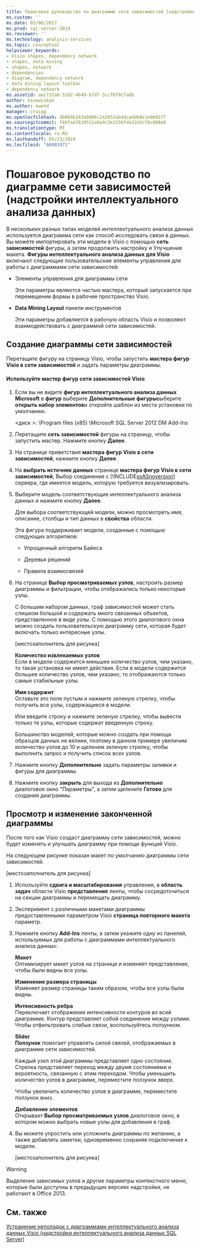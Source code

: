 ```yaml
---
title: Пошаговое руководство по диаграмме сети зависимостей (надстройки интеллектуального анализа данных) | Документация Майкрософт
ms.custom: ''
ms.date: 03/06/2017
ms.prod: sql-server-2014
ms.reviewer: ''
ms.technology: analysis-services
ms.topic: conceptual
helpviewer_keywords:
- Visio shapes, dependency network
- shapes, data mining
- shapes, network
- dependencies
- diagram, dependency network
- data mining layout toolbar
- dependency network
ms.assetid: aac732a8-5262-4649-b7d7-3ccf6f9cfa8b
author: minewiskan
ms.author: owend
manager: craigg
ms.openlocfilehash: db069b243a0d06c142651ab4dcadd68e1e06657f
ms.sourcegitcommit: f40fa47619512a9a9c3e3258fda3242c76c008e6
ms.translationtype: MT
ms.contentlocale: ru-RU
ms.lasthandoff: 05/23/2019
ms.locfileid: "66081971"
---
```

# <a name="dependency-network-diagram-walkthrough-data-mining-add-ins"></a>Пошаговое руководство по диаграмме сети зависимостей (надстройки интеллектуального анализа данных)
  В нескольких разных типах моделей интеллектуального анализа данных используется диаграмма сети как способ исследовать связи в данных. Вы можете импортировать эти модели в Visio с помощью **сеть зависимостей** фигуры, а затем продолжить настройку и Улучшение макета. **Фигуры интеллектуального анализа данных для Visio** включают следующие пользовательские элементы управления для работы с диаграммами сети зависимостей:  
  
-   Элементы управления для диаграммы сети  
  
     Эти параметры являются частью мастера, который запускается при перемещении формы в рабочее пространство Visio.  
  
-   **Data Mining Layout** панели инструментов  
  
     Эти параметры добавляется в рабочую область Visio и позволяют взаимодействовать с диаграммой сети зависимостей.  
  
## <a name="build-a-dependency-network-graph"></a>Создание диаграммы сети зависимостей  
 Перетащите фигуру на страницу Visio, чтобы запустить **мастера фигур Visio в сети зависимостей** и задать параметры диаграммы.  
  
#### <a name="use-the-dependency-net-visio-shape-wizard"></a>Используйте мастер фигур сети зависимостей Visio  
  
1.  Если вы не видите **фигур интеллектуального анализа данных Microsoft** в **фигур** выберите **Дополнительные фигуры**выберите **открыть набор элементов**и откройте шаблон из места установки по умолчанию.  
  
     \<диск >: \Program files (x85) \Microsoft SQL Server 2012 DM Add-Ins  
  
2.  Перетащите **сеть зависимостей** фигуры на страницу, чтобы запустить мастер. Нажмите кнопку **Далее**.  
  
3.  На странице приветствия **мастера фигур Visio в сети зависимостей**, нажмите кнопку **Далее**.  
  
4.  На **выбрать источник данных** странице **мастера фигур Visio в сети зависимостей**, Выбор соединения с [!INCLUDE[ssASnoversion](../includes/ssasnoversion-md.md)] сервера, где имеется модель, которую требуется визуализировать.  
  
5.  Выберите модель соответствующие интеллектуального анализа данных и нажмите кнопку **Далее**.  
  
     Для выбора соответствующей модели, можно просмотреть имя, описание, столбцы и тип данных в **свойства** области.  
  
     Эта фигура поддерживает модели, созданные с помощью следующих алгоритмов:  
  
    -   Упрощенный алгоритм Байеса  
  
    -   Деревья решений  
  
    -   Правила взаимосвязей  
  
6.  На странице **Выбор просматриваемых узлов**, настроить размер диаграммы и фильтрации, чтобы отображались только некоторые узлы.  
  
     С большим набором данных, граф зависимостей может стать слишком большой и содержать много связанных объектов, представленное в виде *узлы*. С помощью этого диалогового окна можно создать пользовательскую диаграмму сети, которая будет включать только интересные узлы.  
  
     [местозаполнитель для рисунка]  
  
     **Количество извлекаемых узлов**  
     Если в модели содержится меньшее количество узлов, чем указано, то такая установка не имеет действия. Если в модели содержится большее количество узлов, чем указано, то отображаются только самые стабильные узлы.  
  
     **Имя содержит**  
     Оставьте это поле пустым и нажмите зеленую стрелку, чтобы получить все узлы, содержащиеся в модели.  
  
     Или введите строку и нажмите зеленую стрелку, чтобы вывести только те узлы, которые содержат введенную строку.  
  
     Большинство моделей, которые можно создать при помощи образцов данных не велики, поэтому в данном примере увеличим количество узлов до 10 и щелкнем зеленую стрелку, чтобы выполнить запрос и получить список всех узлов.  
  
7.  Нажмите кнопку **Дополнительно** задать параметры заливки и фигуры для диаграммы.  
  
8.  Нажмите кнопку **закрыть** для выхода из **Дополнительно** диалоговое окно "Параметры", а затем щелкните **Готово** для создания диаграммы.  
  
## <a name="explore-and-modify-the-finished-diagram"></a>Просмотр и изменение законченной диаграммы  
 После того как Visio создаст диаграмму сети зависимостей, можно будет изменять и улучшать диаграмму при помощи функций Visio.  
  
 На следующем рисунке показан макет по умолчанию диаграммы сети зависимостей.  
  
 [местозаполнитель для рисунка]  
  
1.  Используйте **сдвига и масштабирования** управления, в **область задач** области Visio **представление** ленты, чтобы сосредоточиться на секции диаграммы и перемещать диаграмму.  
  
2.  Эксперимент с различными макетами диаграммы предоставленными параметром Visio **страница повторного макета** параметр.  
  
3.  Нажмите кнопку **Add-Ins** ленты, а затем укажите одну из панелей, используемых для работы с диаграммами интеллектуального анализа данных:  
  
     **Макет**  
     Оптимизирует макет узлов на странице и изменяет представление, чтобы были видны все узлы.  
  
     **Изменение размера страницы**  
     Изменяет размер страницы таким образом, чтобы все узлы были видны.  
  
     **Интенсивность ребра**  
     Переключает отображение интенсивности контуров во всей диаграмме. Контур представляет собой соединение между узлами. Чтобы отфильтровать слабые связи, воспользуйтесь ползунком.  
  
     **Slider**  
     **Ползунок** помогает управлять силой связей, отображаемых в диаграмме сети зависимостей.  
  
     Каждый узел этой диаграммы представляет одно состояние. Стрелка представляет переход между двумя состояниями и вероятность, связанную с этим переходом. Чтобы уменьшить количество узлов в диаграмме, переместите ползунок вверх.  
  
     Чтобы увеличить количество узлов в диаграмме, переместите ползунок вниз.  
  
     **Добавление элементов**  
     Открывает **Выбор просматриваемых узлов** диалоговое окно, в котором можно выбрать новые узлы для добавления в граф.  
  
4.  Вы можете упростить или усложнить диаграммы по желанию, а также добавлять заметки, одновременно сохраняя подключение к модели.  
  
     [местозаполнитель для рисунка]  
  
> [!WARNING]  
>  Выделение зависимых узлов и другие параметры контекстного меню, которые были доступны в предыдущих версиях надстройки, не работают в Office 2013.  
  
## <a name="see-also"></a>См. также  
 [Устранение неполадок с диаграммами интеллектуального анализа данных Visio &#40;надстройки интеллектуального анализа данных SQL Server&#41;](troubleshooting-visio-data-mining-diagrams-sql-server-data-mining-add-ins.md)  
  
  
